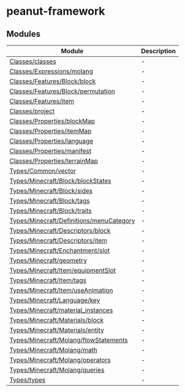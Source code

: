# peanut-framework

## Modules

| Module | Description |
| ------ | ------ |
| [Classes/classes](Classes/classes/index.md) | - |
| [Classes/Expressions/molang](Classes/Expressions/molang/index.md) | - |
| [Classes/Features/Block/block](Classes/Features/Block/block/index.md) | - |
| [Classes/Features/Block/permutation](Classes/Features/Block/permutation/index.md) | - |
| [Classes/Features/item](Classes/Features/item/index.md) | - |
| [Classes/project](Classes/project/index.md) | - |
| [Classes/Properties/blockMap](Classes/Properties/blockMap/index.md) | - |
| [Classes/Properties/itemMap](Classes/Properties/itemMap/index.md) | - |
| [Classes/Properties/language](Classes/Properties/language/index.md) | - |
| [Classes/Properties/manifest](Classes/Properties/manifest/index.md) | - |
| [Classes/Properties/terrainMap](Classes/Properties/terrainMap/index.md) | - |
| [Types/Common/vector](Types/Common/vector/index.md) | - |
| [Types/Minecraft/Block/blockStates](Types/Minecraft/Block/blockStates/index.md) | - |
| [Types/Minecraft/Block/sides](Types/Minecraft/Block/sides/index.md) | - |
| [Types/Minecraft/Block/tags](Types/Minecraft/Block/tags/index.md) | - |
| [Types/Minecraft/Block/traits](Types/Minecraft/Block/traits/index.md) | - |
| [Types/Minecraft/Definitions/menuCategory](Types/Minecraft/Definitions/menuCategory/index.md) | - |
| [Types/Minecraft/Descriptors/block](Types/Minecraft/Descriptors/block/index.md) | - |
| [Types/Minecraft/Descriptors/item](Types/Minecraft/Descriptors/item/index.md) | - |
| [Types/Minecraft/Enchantment/slot](Types/Minecraft/Enchantment/slot/index.md) | - |
| [Types/Minecraft/geometry](Types/Minecraft/geometry/index.md) | - |
| [Types/Minecraft/Item/equipmentSlot](Types/Minecraft/Item/equipmentSlot/index.md) | - |
| [Types/Minecraft/Item/tags](Types/Minecraft/Item/tags/index.md) | - |
| [Types/Minecraft/Item/useAnimation](Types/Minecraft/Item/useAnimation/index.md) | - |
| [Types/Minecraft/Language/key](Types/Minecraft/Language/key/index.md) | - |
| [Types/Minecraft/material\_instances](Types/Minecraft/material_instances/index.md) | - |
| [Types/Minecraft/Materials/block](Types/Minecraft/Materials/block/index.md) | - |
| [Types/Minecraft/Materials/entity](Types/Minecraft/Materials/entity/index.md) | - |
| [Types/Minecraft/Molang/flowStatements](Types/Minecraft/Molang/flowStatements/index.md) | - |
| [Types/Minecraft/Molang/math](Types/Minecraft/Molang/math/index.md) | - |
| [Types/Minecraft/Molang/operators](Types/Minecraft/Molang/operators/index.md) | - |
| [Types/Minecraft/Molang/queries](Types/Minecraft/Molang/queries/index.md) | - |
| [Types/types](Types/types/index.md) | - |
